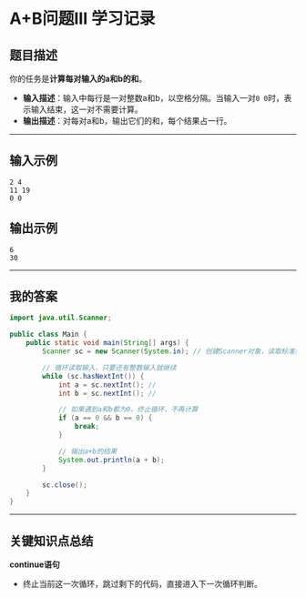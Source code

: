 # A+B问题Ⅲ 学习记录

## 题目描述

你的任务是**计算每对输入的a和b的和**。

- **输入描述**：输入中每行是一对整数a和b，以空格分隔。当输入一对`0 0`时，表示输入结束，这一对不需要计算。
- **输出描述**：对每对a和b，输出它们的和，每个结果占一行。

---

## 输入示例
```
2 4
11 19
0 0
```

## 输出示例
```
6
30
```

---

## 我的答案

```java
import java.util.Scanner;

public class Main {
    public static void main(String[] args) {
        Scanner sc = new Scanner(System.in); // 创建Scanner对象，读取标准输入

        // 循环读取输入，只要还有整数输入就继续
        while (sc.hasNextInt()) {
            int a = sc.nextInt(); // 
            int b = sc.nextInt(); // 

            // 如果遇到a和b都为0，终止循环，不再计算
            if (a == 0 && b == 0) {
                break;
            }

            // 输出a+b的结果
            System.out.println(a + b);
        }

        sc.close(); 
    }
}
```

---

## 关键知识点总结

  **continue语句**
   - 终止当前这一次循环，跳过剩下的代码，直接进入下一次循环判断。
